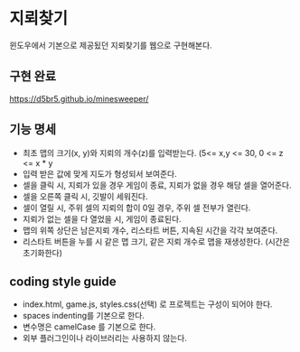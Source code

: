 # 지뢰찾기

윈도우에서 기본으로 제공됬던 지뢰찾기를 웹으로 구현해본다.

## 구현 완료
https://d5br5.github.io/minesweeper/

## 기능 명세

* 최초 맵의 크기(x, y)와 지뢰의 개수(z)를 입력받는다. (5<= x,y <= 30, 0 <= z <= x * y
* 입력 받은 값에 맞게 지도가 형성되서 보여준다.
* 셀을 클릭 시, 지뢰가 있을 경우 게임이 종료, 지뢰가 없을 경우 해당 셀을 열어준다.
* 셀을 오른쪽 클릭 시, 깃발이 세워진다.
* 셀이 열릴 시, 주위 셀의 지뢰의 합이 0일 경우, 주위 셀 전부가 열린다.
* 지뢰가 없는 셀을 다 열었을 시, 게임이 종료된다.
* 맵의 위쪽 상단은 남은지뢰 개수, 리스타트 버튼, 지속된 시간을 각각 보여준다.
* 리스타트 버튼을 누를 시 같은 맵 크기, 같은 지뢰 개수로 맵을 재생성한다. (시간은 초기화한다)

## coding style guide
* index.html, game.js, styles.css(선택) 로 프로젝트는 구성이 되어야 한다.
* spaces indenting를 기본으로 한다.
* 변수명은 camelCase 를 기본으로 한다.
* 외부 플러그인이나 라이브러리는 사용하지 않는다.
